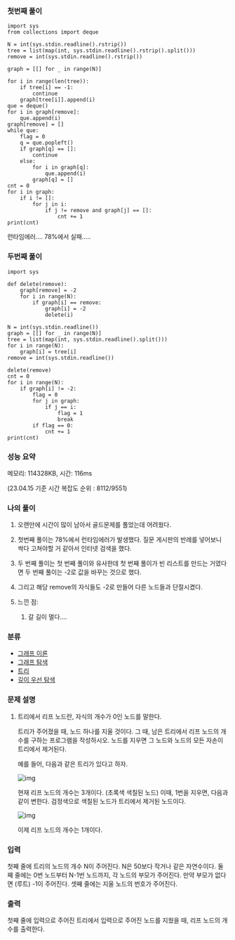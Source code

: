 ### 첫번째 풀이

```
import sys
from collections import deque

N = int(sys.stdin.readline().rstrip())
tree = list(map(int, sys.stdin.readline().rstrip().split()))
remove = int(sys.stdin.readline().rstrip())

graph = [[] for _ in range(N)]

for i in range(len(tree)):
    if tree[i] == -1:
        continue
    graph[tree[i]].append(i)
que = deque()
for i in graph[remove]:
    que.append(i)
graph[remove] = []
while que:
    flag = 0
    q = que.popleft()
    if graph[q] == []:
        continue
    else:
        for i in graph[q]:
            que.append(i)
        graph[q] = []
cnt = 0
for i in graph:
    if i != []:
        for j in i:
            if j != remove and graph[j] == []:
                cnt += 1
print(cnt)
```

런타임에러.... 78%에서 실패.....





### 두번째 풀이

```
import sys

def delete(remove):
    graph[remove] = -2
    for i in range(N):
        if graph[i] == remove:
            graph[i] = -2
            delete(i)

N = int(sys.stdin.readline())
graph = [[] for _ in range(N)]
tree = list(map(int, sys.stdin.readline().split()))
for i in range(N):
    graph[i] = tree[i]
remove = int(sys.stdin.readline())

delete(remove)
cnt = 0
for i in range(N):
    if graph[i] != -2:
        flag = 0
        for j in graph:
            if j == i:
                flag = 1
                break
        if flag == 0:
            cnt += 1
print(cnt)
```

### 성능 요약

메모리: 114328KB, 시간: 116ms 

(23.04.15 기준 시간 복잡도 순위 : 8112/9551)



### 나의 풀이

1. 오랜만에 시간이 많이 남아서 골드문제를 풀었는데 어려웠다.

1. 첫번째 풀이는 78%에서 런타임에러가 발생했다. 질문 게시판의 반례를 넣어보니 싹다 고쳐야할 거 같아서 인터넷 검색을 했다.

1. 두 번째 풀이는 첫 번째 풀이와 유사한데 첫 번째 풀이가 빈 리스트를 만드는 거였다면 두 번째 풀이는 -2로 값을 바꾸는 것으로 했다.

1. 그리고 해당 remove의 자식들도 -2로 만들어 다른 노드들과 단절시켰다.

1. 느낀 점:
   1. 갈 길이 멀다....







### 분류

- [그래프 이론](https://www.acmicpc.net/problem/tag/7)
- [그래프 탐색](https://www.acmicpc.net/problem/tag/11)
- [트리](https://www.acmicpc.net/problem/tag/120)
- [깊이 우선 탐색](https://www.acmicpc.net/problem/tag/127)

### 문제 설명

1. 트리에서 리프 노드란, 자식의 개수가 0인 노드를 말한다.

   트리가 주어졌을 때, 노드 하나를 지울 것이다. 그 때, 남은 트리에서 리프 노드의 개수를 구하는 프로그램을 작성하시오. 노드를 지우면 그 노드와 노드의 모든 자손이 트리에서 제거된다.

   예를 들어, 다음과 같은 트리가 있다고 하자.

   ![img](https://upload.acmicpc.net/560de878-d961-475e-ada4-e1f0774e5a84/-/preview/)

   현재 리프 노드의 개수는 3개이다. (초록색 색칠된 노드) 이때, 1번을 지우면, 다음과 같이 변한다. 검정색으로 색칠된 노드가 트리에서 제거된 노드이다.

   ![img](https://upload.acmicpc.net/d46ddf4e-1b82-44cc-8c90-12f76e5bf88f/-/preview/)

   이제 리프 노드의 개수는 1개이다.

### 입력

첫째 줄에 트리의 노드의 개수 N이 주어진다. N은 50보다 작거나 같은 자연수이다. 둘째 줄에는 0번 노드부터 N-1번 노드까지, 각 노드의 부모가 주어진다. 만약 부모가 없다면 (루트) -1이 주어진다. 셋째 줄에는 지울 노드의 번호가 주어진다.

### 출력

첫째 줄에 입력으로 주어진 트리에서 입력으로 주어진 노드를 지웠을 때, 리프 노드의 개수를 출력한다.
